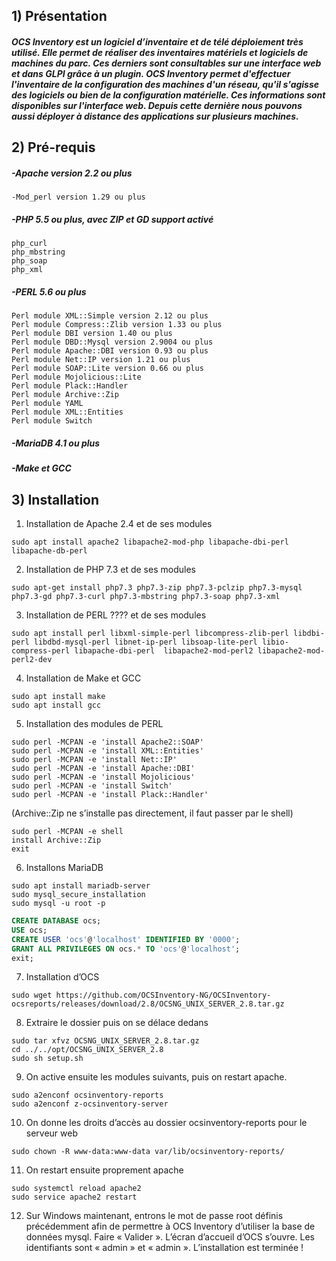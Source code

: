 ## 1) Présentation

##### OCS Inventory est un logiciel d’inventaire et de télé déploiement très utilisé. Elle permet de réaliser des inventaires matériels et logiciels de machines du parc. Ces derniers sont consultables sur une interface web et dans GLPI grâce à un plugin. OCS Inventory permet d'effectuer l'inventaire de la configuration des machines d'un réseau, qu'il s'agisse des logiciels ou bien de la configuration matérielle. Ces informations sont disponibles sur l'interface web. Depuis cette dernière nous pouvons aussi déployer à distance des applications sur plusieurs machines.

## 2) Pré-requis

##### -Apache version 2.2 ou plus

```
-Mod_perl version 1.29 ou plus
```

##### -PHP 5.5 ou plus, avec ZIP et GD support activé

```
php_curl
php_mbstring
php_soap
php_xml
```

##### -PERL 5.6 ou plus

```
Perl module XML::Simple version 2.12 ou plus
Perl module Compress::Zlib version 1.33 ou plus
Perl module DBI version 1.40 ou plus
Perl module DBD::Mysql version 2.9004 ou plus
Perl module Apache::DBI version 0.93 ou plus
Perl module Net::IP version 1.21 ou plus
Perl module SOAP::Lite version 0.66 ou plus
Perl module Mojolicious::Lite
Perl module Plack::Handler
Perl module Archive::Zip
Perl module YAML
Perl module XML::Entities
Perl module Switch
```

##### -MariaDB 4.1 ou plus

##### -Make et GCC

## 3) Installation

1. Installation de Apache 2.4 et de ses modules

```
sudo apt install apache2 libapache2-mod-php libapache-dbi-perl libapache-db-perl
```

2. Installation de PHP 7.3 et de ses modules

```
sudo apt-get install php7.3 php7.3-zip php7.3-pclzip php7.3-mysql php7.3-gd php7.3-curl php7.3-mbstring php7.3-soap php7.3-xml
```

3. Installation de PERL ???? et de ses modules

```
sudo apt install perl libxml-simple-perl libcompress-zlib-perl libdbi-perl libdbd-mysql-perl libnet-ip-perl libsoap-lite-perl libio-compress-perl libapache-dbi-perl  libapache2-mod-perl2 libapache2-mod-perl2-dev
```

4. Installation de Make et GCC

```
sudo apt install make
sudo apt install gcc
```

5. Installation des modules de PERL

```
sudo perl -MCPAN -e 'install Apache2::SOAP'
sudo perl -MCPAN -e 'install XML::Entities'
sudo perl -MCPAN -e 'install Net::IP'
sudo perl -MCPAN -e 'install Apache::DBI'
sudo perl -MCPAN -e 'install Mojolicious'
sudo perl -MCPAN -e 'install Switch'
sudo perl -MCPAN -e 'install Plack::Handler'
```

(Archive::Zip ne s’installe pas directement, il faut passer par le shell)

```
sudo perl -MCPAN -e shell 
install Archive::Zip
exit
```

6. Installons MariaDB

```
sudo apt install mariadb-server
sudo mysql_secure_installation
sudo mysql -u root -p
```

```sql
CREATE DATABASE ocs;
USE ocs;
CREATE USER 'ocs'@'localhost' IDENTIFIED BY '0000';
GRANT ALL PRIVILEGES ON ocs.* TO 'ocs'@'localhost';
exit;
```

7. Installation d’OCS

```
sudo wget https://github.com/OCSInventory-NG/OCSInventory-ocsreports/releases/download/2.8/OCSNG_UNIX_SERVER_2.8.tar.gz
```

8. Extraire le dossier puis on se délace dedans

```
sudo tar xfvz OCSNG_UNIX_SERVER_2.8.tar.gz
cd ../../opt/OCSNG_UNIX_SERVER_2.8
sudo sh setup.sh
```

9. On active ensuite les modules suivants, puis on restart apache.

```
sudo a2enconf ocsinventory-reports
sudo a2enconf z-ocsinventory-server
```

10. On donne les droits d’accès au dossier ocsinventory-reports pour le serveur web

```
sudo chown -R www-data:www-data var/lib/ocsinventory-reports/
```

11. On restart ensuite proprement apache

```
sudo systemctl reload apache2
sudo service apache2 restart
```

12. Sur Windows maintenant, entrons le mot de passe root définis précédemment afin de permettre à OCS Inventory d’utiliser la base de données mysql. Faire « Valider ». L’écran d’accueil d’OCS s’ouvre. Les identifiants sont « admin » et « admin ». L’installation est terminée !
